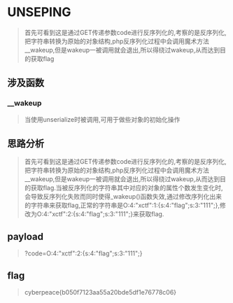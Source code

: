 # UNSEPING

> 首先可看到这是通过GET传递参数code进行反序列化的,考察的是反序列化,把字符串转换为原始的对象结构,php反序列化过程中会调用魔术方法__wakeup,但是wakeup一被调用就会退出,所以得绕过wakeup,从而达到目的获取flag

## 涉及函数

### __wakeup

> 当使用unserialize时被调用,可用于做些对象的初始化操作

## 思路分析

> 首先可看到这是通过GET传递参数code进行反序列化的,考察的是反序列化,把字符串转换为原始的对象结构,php反序列化过程中会调用魔术方法__wakeup,但是wakeup一被调用就会退出,所以得绕过wakeup,从而达到目的获取flag.当被反序列化的字符串其中对应的对象的属性个数发生变化时,会导致反序列化失败而同时使得_wakeup()函数失效,通过修改序列化出来的字符串来获取flag,正常的字符串是O:4:"xctf":1:{s:4:"flag";s:3:"111";},修改为O:4:"xctf":2:{s:4:"flag";s:3:"111";}来获取flag.


## payload

> ?code=O:4:"xctf":2:{s:4:"flag";s:3:"111";}

## flag

> cyberpeace{b050f7123aa55a20bde5df1e76778c06}